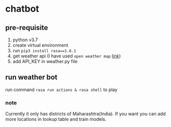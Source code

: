 # chatbot


## pre-requisite
1. python v3.7
1. create virtual environment
2. run `pip3 install rasa==1.6.1`
3. get weather api (I have used `open weather map` [link](openweathermap.org))
4. add API_KEY in weather.py file

## run weather bot
run command `rasa run actions & rasa shell` to play


### note
Currently it only has districts of Maharashtra(India).
If you want you can add more locations in lookup table and train models.